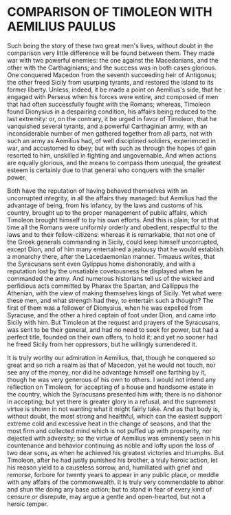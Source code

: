 # COMPARISON OF TIMOLEON WITH AEMILIUS PAULUS

Such being the story of these two great men's lives, without doubt in the
comparison very little difference will be found between them.  They made
war with two powerful enemies: the one against the Macedonians, and the
other with the Carthaginians; and the success was in both cases glorious.
One conquered Macedon from the seventh succeeding heir of Antigonus; the
other freed Sicily from usurping tyrants, and restored the island to its
former liberty.  Unless, indeed, it be made a point on Aemilius's side,
that he engaged with Perseus when his forces were entire, and composed of
men that had often successfully fought with the Romans; whereas, Timoleon
found Dionysius in a despairing condition, his affairs being reduced to
the last extremity: or, on the contrary, it be urged in favor of
Timoleon, that he vanquished several tyrants, and a powerful Carthaginian
army, with an inconsiderable number of men gathered together from all
parts, not with such an army as Aemilius had, of well disciplined
soldiers, experienced in war, and accustomed to obey; but with such as
through the hopes of gain resorted to him, unskilled in fighting and
ungovernable.  And when actions are equally glorious, and the means to
compass them unequal, the greatest esteem is certainly due to that
general who conquers with the smaller power.

Both have the reputation of having behaved themselves with an uncorrupted
integrity, in all the affairs they managed:  but Aemilius had the
advantage of being, from his infancy, by the laws and customs of his
country, brought up to the proper management of public affairs, which
Timoleon brought himself to by his own efforts.  And this is plain; for
at that time all the Romans were uniformly orderly and obedient,
respectful to the laws and to their fellow-citizens: whereas it is
remarkable, that not one of the Greek generals commanding in Sicily,
could keep himself uncorrupted, except Dion, and of him many entertained
a jealousy that he would establish a monarchy there, after the
Lacedaemonian manner.  Timaeus writes, that the Syracusans sent even
Gylippus home dishonorably, and with a reputation lost by the unsatiable
covetousness he displayed when he commanded the army.  And numerous
historians tell us of the wicked and perfidious acts committed by Pharax
the Spartan, and Callippus the Athenian, with the view of making
themselves kings of Sicily.  Yet what were these men, and what strength
had they, to entertain such a thought?  The first of them was a follower
of Dionysius, when he was expelled from Syracuse, and the other a hired
captain of foot under Dion, and came into Sicily with him.  But Timoleon
at the request and prayers of the Syracusans, was sent to be their
general, and had no need to seek for power, but had a perfect title,
founded on their own offers, to hold it; and yet no sooner had he freed
Sicily from her oppressors, but he willingly surrendered it.

It is truly worthy our admiration in Aemilius, that, though he conquered
so great and so rich a realm as that of Macedon, yet he would not touch,
nor see any of the money, nor did he advantage himself one farthing by
it, though he was very generous of his own to others.  I would not intend
any reflection on Timoleon, for accepting of a house and handsome estate
in the country, which the Syracusans presented him with; there is no
dishonor in accepting; but yet there is greater glory in a refusal, and
the supremest virtue is shown in not wanting what it might fairly take.
And as that body is, without doubt, the most strong and healthful, which
can the easiest support extreme cold and excessive heat in the change of
seasons, and that the most firm and collected mind which is not puffed up
with prosperity, nor dejected with adversity; so the virtue of Aemilius
was eminently seen in his countenance and behavior continuing as noble
and lofty upon the loss of two dear sons, as when he achieved his
greatest victories and triumphs.  But Timoleon, after he had justly
punished his brother, a truly heroic action, let his reason yield to a
causeless sorrow, and, humiliated with grief and remorse, forbore for
twenty years to appear in any public place, or meddle with any affairs of
the commonwealth.  It is truly very commendable to abhor and shun the
doing any base action; but to stand in fear of every kind of censure or
disrepute, may argue a gentle and open-hearted, but not a heroic temper.




